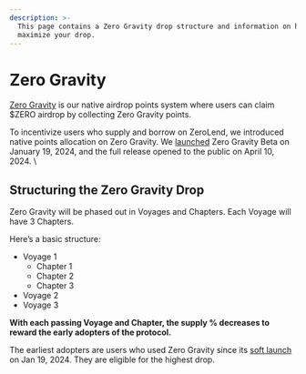 ```yaml
---
description: >-
  This page contains a Zero Gravity drop structure and information on how to
  maximize your drop.
---
```


# Zero Gravity

[Zero Gravity](https://airdrop.zerolend.xyz/) is our native airdrop points system where users can claim $ZERO airdrop by collecting Zero Gravity points.&#x20;

To incentivize users who supply and borrow on ZeroLend, we introduced native points allocation on Zero Gravity. We [launched](https://twitter.com/zerolendxyz/status/1748367922475745556) Zero Gravity Beta on January 19, 2024, and the full release opened to the public on April 10, 2024. \


## Structuring the Zero Gravity Drop <a href="#heading-structuring-the-zero-gravity-drop" id="heading-structuring-the-zero-gravity-drop"></a>

Zero Gravity will be phased out in Voyages and Chapters. Each Voyage will have 3 Chapters.

Here’s a basic structure:

* Voyage 1
  * Chapter 1
  * Chapter 2
  * Chapter 3
* Voyage 2
* Voyage 3

**With each passing Voyage and Chapter, the supply % decreases to reward the early adopters of the protocol.**

The earliest adopters are users who used Zero Gravity since its [soft launch](https://twitter.com/zerolendxyz/status/1748367922475745556) on Jan 19, 2024. They are eligible for the highest drop.
